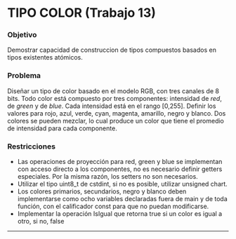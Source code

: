 # TIPO COLOR (Trabajo 13)

### Objetivo
Demostrar capacidad de construccion de tipos compuestos basados en tipos existentes atómicos.

### Problema
Diseñar un tipo de color basado en el modelo RGB, con tres canales de 8 bits. Todo color está compuesto por tres componentes: intensidad de _red_, de _green_ y de _blue_. Cada intensidad está en el rango [0,255]. Definir los valores para rojo, azul, verde, cyan, magenta, amarillo, negro y blanco. Dos colores se pueden mezclar, lo cual produce un color que tiene el promedio de intensidad para cada componente.

### Restricciones
- Las operaciones de proyección para red, green y blue se implementan con acceso directo a los componentes, no es necesario definir getters especiales. Por la misma razón, los setters no son necesarios.
- Utilizar el tipo uint8_t de cstdint, si no es posible, utilizar unsigned chart.
- Los colores primarios, secundarios, negro y blanco deben implementarse como ocho variables declaradas fuera de main y de toda función, con el calificador const para que no puedan modificarse.
- Implementar la operación IsIgual que retorna true si un color es igual a otro, si no, false

____
